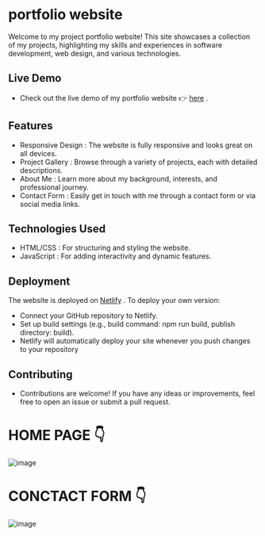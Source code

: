 # <b>portfolio website</b></h1>
 Welcome to my project portfolio website! This site showcases a collection of my projects, highlighting my skills and experiences in software development, web design, and various technologies.<br>
## Live Demo
+ Check out the live demo of my portfolio website :point_right:	 [here](https://sandeepkrishna-m.netlify.app/) .
## Features
+ Responsive Design : The website is fully responsive and looks great on all devices.<br>
+ Project Gallery : Browse through a variety of projects, each with detailed descriptions.<br>
+ About Me : Learn more about my background, interests, and professional journey.<br>
+ Contact Form : Easily get in touch with me through a contact form or via social media links.<br>
## <b> Technologies Used</b><br>
+ HTML/CSS : For structuring and styling the website.<br>
+ JavaScript : For adding interactivity and dynamic features.
## Deployment
The website is deployed on [Netlify](https://www.netlify.com/) . To deploy your own version:
+ Connect your GitHub repository to Netlify.
+ Set up build settings (e.g., build command: npm run build, publish directory: build).
+ Netlify will automatically deploy your site whenever you push changes to your repository
## Contributing
+ Contributions are welcome! If you have any ideas or improvements, feel free to open an issue or submit a pull request.
# HOME PAGE :point_down:	
![image](https://github.com/user-attachments/assets/2a9a647e-bd62-4b10-a0ca-5b7c9f8df86f) 
# CONCTACT FORM :point_down:	
![image](https://github.com/user-attachments/assets/a5195024-794d-45a9-bdd3-390c41192bd5)

